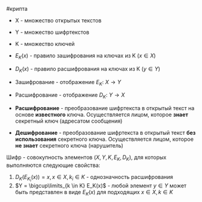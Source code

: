 #крипта 
- X - множество открытых текстов
- Y - множество шифртекстов
- K - множество ключей
- $E_K(x)$ - правило зашифрования на ключах из K ($x \in X$)
- $D_K(x)$ - правило расшифрования на ключах из K ($y \in Y$)

- Зашифрование - отображение $E_K: \ X \to Y$
- Расшифрование - отображение $D_K: \ Y \to X$

- **Расшифрование** - преобразование шифртекста в открытый текст на основе **известного** ключа. Осуществляется лицом, которое **знает** секретный ключ (адресатом сообщения)
- **Дешифрование** - преобразование шифртекста в открытый текст **без использования** секретного ключа. Осуществляется лицом, которое **не знает** секретного ключа (нарушитель)

Шифр - совокупность элементов $(X, Y, K, E_K, D_K)$, для которых выполняются следующие свойства:
1) $D_K(E_{K_i}(x)) = x, x \in X, k_i \in K$ - однозначность расшифрования
2) $Y = \bigcup\limits_{k \in K} E_K(x)$ - любой элемент $y \in Y$ может быть представлен в виде $E_K(x)$ для подходящих $x \in X, k \in K$